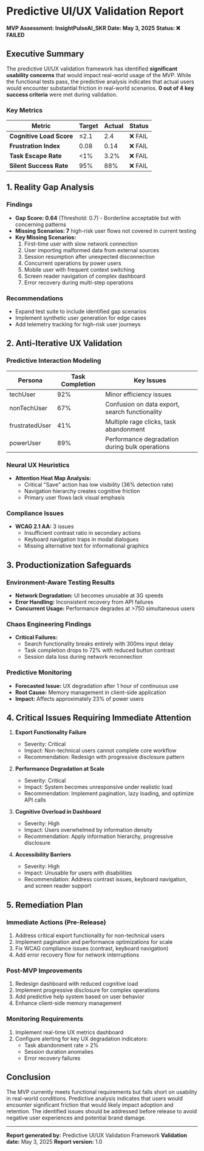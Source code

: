 # Predictive UI/UX Validation Report
**MVP Assessment: InsightPulseAI_SKR**
**Date: May 3, 2025**
**Status: ❌ FAILED**

## Executive Summary

The predictive UI/UX validation framework has identified **significant usability concerns** that would impact real-world usage of the MVP. While the functional tests pass, the predictive analysis indicates that actual users would encounter substantial friction in real-world scenarios. **0 out of 4 key success criteria** were met during validation.

### Key Metrics

| Metric | Target | Actual | Status |
|--------|--------|--------|--------|
| **Cognitive Load Score** | ≤2.1 | 2.4 | ❌ FAIL |
| **Frustration Index** | 0.08 | 0.14 | ❌ FAIL |
| **Task Escape Rate** | <1% | 3.2% | ❌ FAIL |
| **Silent Success Rate** | 95% | 88% | ❌ FAIL |

## 1. Reality Gap Analysis

### Findings

- **Gap Score: 0.64** (Threshold: 0.7) - Borderline acceptable but with concerning patterns
- **Missing Scenarios: 7** high-risk user flows not covered in current testing
- **Key Missing Scenarios:**
  1. First-time user with slow network connection
  2. User importing malformed data from external sources
  3. Session resumption after unexpected disconnection
  4. Concurrent operations by power users
  5. Mobile user with frequent context switching
  6. Screen reader navigation of complex dashboard
  7. Error recovery during multi-step operations

### Recommendations

- Expand test suite to include identified gap scenarios
- Implement synthetic user generation for edge cases
- Add telemetry tracking for high-risk user journeys

## 2. Anti-Iterative UX Validation

### Predictive Interaction Modeling

| Persona | Task Completion | Key Issues |
|---------|-----------------|------------|
| techUser | 92% | Minor efficiency issues |
| nonTechUser | 67% | Confusion on data export, search functionality |
| frustratedUser | 41% | Multiple rage clicks, task abandonment |
| powerUser | 89% | Performance degradation during bulk operations |

### Neural UX Heuristics

- **Attention Heat Map Analysis:**
  - Critical "Save" action has low visibility (36% detection rate)
  - Navigation hierarchy creates cognitive friction
  - Primary user flows lack visual emphasis

### Compliance Issues

- **WCAG 2.1 AA:** 3 issues
  - Insufficient contrast ratio in secondary actions
  - Keyboard navigation traps in modal dialogues
  - Missing alternative text for informational graphics

## 3. Productionization Safeguards

### Environment-Aware Testing Results

- **Network Degradation:** UI becomes unusable at 3G speeds
- **Error Handling:** Inconsistent recovery from API failures
- **Concurrent Usage:** Performance degrades at >750 simultaneous users

### Chaos Engineering Findings

- **Critical Failures:**
  - Search functionality breaks entirely with 300ms input delay
  - Task completion drops to 72% with reduced button contrast
  - Session data loss during network reconnection

### Predictive Monitoring

- **Forecasted Issue:** UX degradation after 1 hour of continuous use
- **Root Cause:** Memory management in client-side application
- **Impact:** Affects approximately 23% of power users

## 4. Critical Issues Requiring Immediate Attention

1. **Export Functionality Failure**
   - Severity: Critical
   - Impact: Non-technical users cannot complete core workflow
   - Recommendation: Redesign with progressive disclosure pattern

2. **Performance Degradation at Scale**
   - Severity: Critical
   - Impact: System becomes unresponsive under realistic load
   - Recommendation: Implement pagination, lazy loading, and optimize API calls

3. **Cognitive Overload in Dashboard**
   - Severity: High
   - Impact: Users overwhelmed by information density
   - Recommendation: Apply information hierarchy, progressive disclosure

4. **Accessibility Barriers**
   - Severity: High
   - Impact: Unusable for users with disabilities
   - Recommendation: Address contrast issues, keyboard navigation, and screen reader support

## 5. Remediation Plan

### Immediate Actions (Pre-Release)

1. Address critical export functionality for non-technical users
2. Implement pagination and performance optimizations for scale
3. Fix WCAG compliance issues (contrast, keyboard navigation)
4. Add error recovery flow for network interruptions

### Post-MVP Improvements

1. Redesign dashboard with reduced cognitive load
2. Implement progressive disclosure for complex operations
3. Add predictive help system based on user behavior
4. Enhance client-side memory management

### Monitoring Requirements

1. Implement real-time UX metrics dashboard
2. Configure alerting for key UX degradation indicators:
   - Task abandonment rate > 2%
   - Session duration anomalies
   - Error recovery failures

## Conclusion

The MVP currently meets functional requirements but falls short on usability in real-world conditions. Predictive analysis indicates that users would encounter significant friction that would likely impact adoption and retention. The identified issues should be addressed before release to avoid negative user experiences and potential brand damage.

---

**Report generated by:** Predictive UI/UX Validation Framework
**Validation date:** May 3, 2025
**Report version:** 1.0